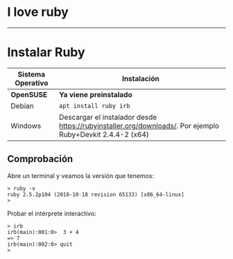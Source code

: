 
# I love ruby

---

# Instalar Ruby

| Sistema Operativo | Instalación            |
| ----------------- | ---------------------- |
| **OpenSUSE**      | **Ya viene preinstalado** |
| Debian            | `apt install ruby irb` |
| Windows           | Descargar el instalador desde https://rubyinstaller.org/downloads/. Por ejemplo Ruby+Devkit 2.4.4-2 (x64) |

## Comprobación

Abre un terminal y veamos la versión que tenemos:

```
> ruby -v
ruby 2.5.2p104 (2018-10-18 revision 65133) [x86_64-linux]
>
```

Probar el intérprete interactivo:

```
> irb
irb(main):001:0>  3 + 4
=> 7
irb(main):002:0> quit
>
```
